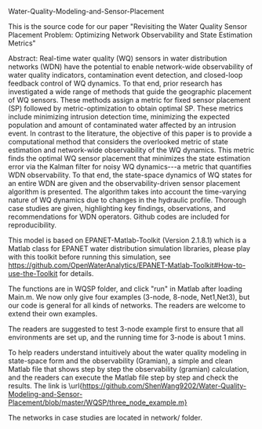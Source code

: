 Water-Quality-Modeling-and-Sensor-Placement

This is the source code for our paper "Revisiting the Water Quality Sensor Placement Problem: Optimizing Network Observability and State Estimation Metrics"

Abstract: Real-time water quality (WQ) sensors in water distribution networks (WDN) have the potential to enable network-wide observability of water quality indicators, contamination event detection, and closed-loop feedback control of WQ dynamics. To that end, prior research has investigated a wide range of methods that guide the geographic placement of WQ sensors. These methods assign a metric for fixed sensor placement (SP) followed by metric-optimization to obtain optimal SP. These metrics include minimizing intrusion detection time, minimizing the expected population and amount of contaminated water affected by an intrusion event.  In contrast to the literature, the objective of this paper is to provide a  computational method that considers the overlooked metric of state estimation and network-wide observability of the WQ dynamics. This metric finds the optimal WQ sensor placement that minimizes the state estimation error via the Kalman filter for noisy WQ dynamics---a metric that quantifies WDN observability. To that end, the state-space dynamics of WQ states for an entire WDN are given and the observability-driven sensor placement algorithm is presented. The algorithm  takes into account the time-varying nature of WQ dynamics due to changes in the hydraulic profile.  Thorough case studies are given, highlighting key findings, observations, and recommendations for WDN operators. Github codes are included for reproducibility. 

This model is based on EPANET-Matlab-Toolkit (Version 2.1.8.1) which is a Matlab class for EPANET water distribution simulation libraries, please play with this toolkit before running this simulation, see https://github.com/OpenWaterAnalytics/EPANET-Matlab-Toolkit#How-to-use-the-Toolkit for details.

The functions are in WQSP folder, and click "run" in Matlab after loading Main.m. We now only give four examples (3-node, 8-node, Net1,Net3), but our code is general for all kinds of networks. The readers are welcome to extend their own examples.

The readers are suggested to test 3-node example first to ensure that all environments are set up, and the running time for 3-node is about 1 mins.

To help readers understand intuitively about the water quality modeling in state-space form and the observability (Gramian), a simple and clean Matlab file that shows step by step the observability (gramian) calculation, and the readers can execute the Matlab file step by step and check the results. The link is \url{https://github.com/ShenWang9202/Water-Quality-Modeling-and-Sensor-Placement/blob/master/WQSP/three_node_example.m}

The networks in case studies are located in network/ folder.
